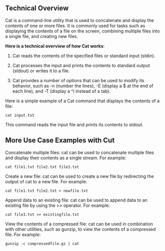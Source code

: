 ## Technical Overview

Cat is a command-line utility that is used to concatenate and display the contents of one or more files. It is commonly used for tasks such as displaying the contents of a file on the screen, combining multiple files into a single file, and creating new files.

**Here is a technical overview of how Cat works**:

1. Cat reads the contents of the specified files or standard input (stdin).

1. Cat processes the input and prints the contents to standard output (stdout) or writes it to a file.

1. Cat provides a number of options that can be used to modify its behavior, such as -n (number the lines), -E (display a $ at the end of each line), and -T (display a ^I instead of a tab).

Here is a simple example of a Cat command that displays the contents of a file:

```
cat input.txt
```
This command reads the input file and prints its contents to stdout.


## More Use Case Examples with Cut

Concatenate multiple files: cat can be used to concatenate multiple files and display their contents as a single stream. For example:

```
cat file1.txt file2.txt file3.txt
```

Create a new file: cat can be used to create a new file by redirecting the output of cat to a new file. For example:

```
cat file1.txt file2.txt > newfile.txt
```

Append data to an existing file: cat can be used to append data to an existing file by using the >> operator. For example:

```
cat file3.txt >> existingfile.txt
```

View the contents of a compressed file: cat can be used in combination with other utilities, such as gunzip, to view the contents of a compressed file. For example:

```
gunzip -c compressedfile.gz | cat
```


